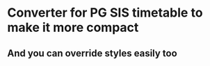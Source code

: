
# Converter for PG SIS timetable to make it more compact
## And you can override styles easily too
